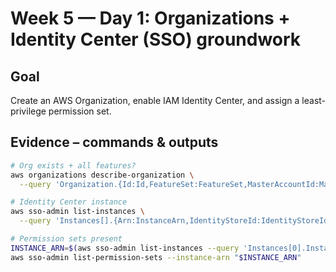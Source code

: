 # Week 5 — Day 1: Organizations + Identity Center (SSO) groundwork

## Goal
Create an AWS Organization, enable IAM Identity Center, and assign a least-privilege permission set.

## Evidence – commands & outputs
```bash
# Org exists + all features?
aws organizations describe-organization \
  --query 'Organization.{Id:Id,FeatureSet:FeatureSet,MasterAccountId:MasterAccountId}' --output table

# Identity Center instance
aws sso-admin list-instances \
  --query 'Instances[].{Arn:InstanceArn,IdentityStoreId:IdentityStoreId}' --output table

# Permission sets present
INSTANCE_ARN=$(aws sso-admin list-instances --query 'Instances[0].InstanceArn' --output text)
aws sso-admin list-permission-sets --instance-arn "$INSTANCE_ARN"
